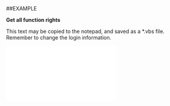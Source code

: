 

##EXAMPLE

**Get all function rights**

This text may be copied to the notepad, and saved as a *.vbs file. Remember to change the login information.

![](../../Examples/vbs/SOAdmin.GetAllFunctionRights.vbs.txt)





